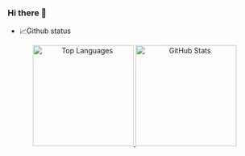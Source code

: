 ### Hi there 👋

- 📈Github status
<p align="center">
    <a href="https://github.com/anuraghazra/github-readme-stats">
        <img src="https://github-readme-stats.vercel.app/api/top-langs/?username=booiris&layout=compact&hide_border=true&langs_count=6&hide=html,css" alt="Top Languages" title="Top Languages" height="200"/>
    </a>
    <a href="https://github.com/anuraghazra/github-readme-stats">
        <img src="https://github-readme-stats.vercel.app/api?username=booiris&show_icons=true&hide_border=true&hide_rank=true&include_all_commits=true&custom_title=booiris's+GitHub+Stats&disable_animations=true" alt="GitHub Stats" title="GitHub Stats" height="200"/>
    </a>
</p>

<!--
**booiris/booiris** is a ✨ _special_ ✨ repository because its `README.md` (this file) appears on your GitHub profile.

Here are some ideas to get you started:

- 🔭 I’m currently working on ...
- 🌱 I’m currently learning ...
- 👯 I’m looking to collaborate on ...
- 🤔 I’m looking for help with ...
- 💬 Ask me about ...
- 📫 How to reach me: ...
- 😄 Pronouns: ...
- ⚡ Fun fact: ...
-->

<!-- ![booiris's github stats](https://github-readme-stats.vercel.app/api?username=booiris&show_icons=true&theme=radical) -->
